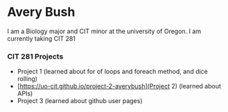 # Avery Bush

I am a Biology major and CIT minor at the university of Oregon. I am currently taking CIT 281

### CIT 281 Projects
- Project 1 (learned about for of loops and foreach method, and dice rolling)
- [https://uo-cit.github.io/project-2-averybush](Project 2) (learned about APIs)
- Project 3 (learned about github user pages)

